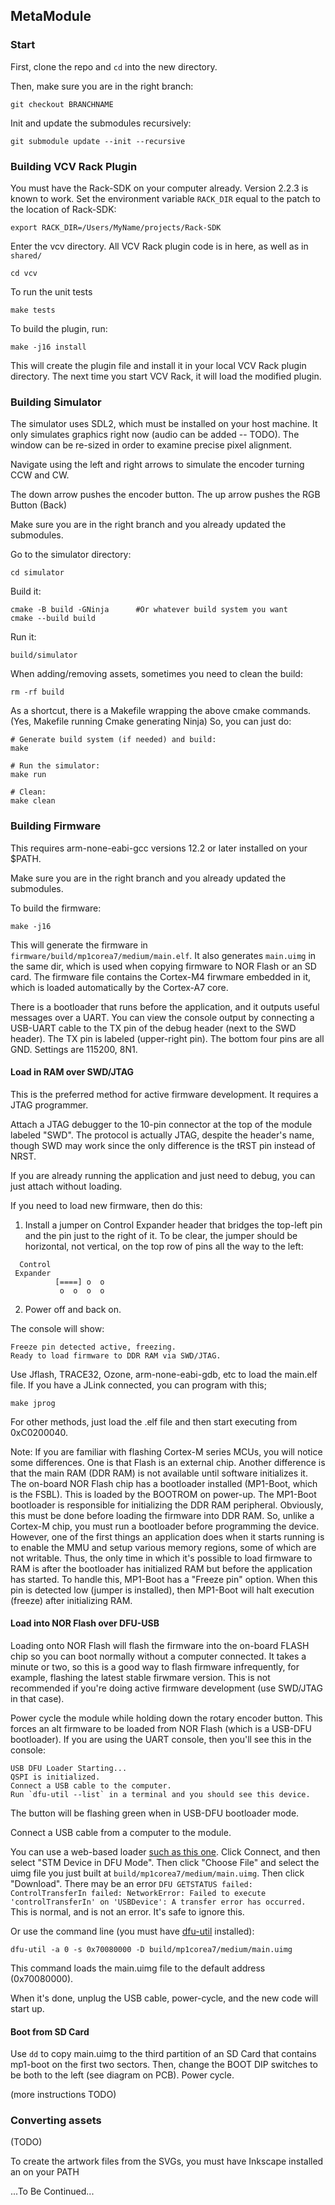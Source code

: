 ## MetaModule

### Start

First, clone the repo and `cd` into the new directory.

Then, make sure you are in the right branch:

```
git checkout BRANCHNAME
```

Init and update the submodules recursively:

```
git submodule update --init --recursive
```

### Building VCV Rack Plugin

You must have the Rack-SDK on your computer already. Version 2.2.3 is known to
work. Set the environment variable `RACK_DIR` equal to the patch to the
location of Rack-SDK:

```
export RACK_DIR=/Users/MyName/projects/Rack-SDK
```

Enter the vcv directory. All VCV Rack plugin code is in here, as well as in
`shared/`

```
cd vcv
```

To run the unit tests 

```
make tests
```

To build the plugin, run:

```
make -j16 install
```

This will create the plugin file and install it in your local VCV Rack plugin
directory. The next time you start VCV Rack, it will load the modified plugin.


### Building Simulator

The simulator uses SDL2, which must be installed on your host machine. It only
simulates graphics right now (audio can be added -- TODO). The window can be
re-sized in order to examine precise pixel alignment.

Navigate using the left and right arrows to simulate the encoder turning CCW
and CW.

The down arrow pushes the encoder button. The up arrow pushes the RGB Button
(Back)

Make sure you are in the right branch and you already updated the submodules.

Go to the simulator directory:

```
cd simulator
```

Build it:

```
cmake -B build -GNinja      #Or whatever build system you want
cmake --build build
```


Run it:
```
build/simulator
```


When adding/removing assets, sometimes you need to clean the build:

```
rm -rf build
```

As a shortcut, there is a Makefile wrapping the above cmake commands. (Yes,
Makefile running Cmake generating Ninja) So, you can just do:

```
# Generate build system (if needed) and build:
make

# Run the simulator:
make run

# Clean:
make clean
```


### Building Firmware

This requires arm-none-eabi-gcc versions 12.2 or later installed on your $PATH.

Make sure you are in the right branch and you already updated the submodules.

To build the firmware:

```
make -j16 
```

This will generate the firmware in `firmware/build/mp1corea7/medium/main.elf`.
It also generates `main.uimg` in the same dir, which is used when copying
firmware to NOR Flash or an SD card.
The firmware file contains the Cortex-M4 firwmare embedded in it, which is
loaded automatically by the Cortex-A7 core.

There is a bootloader that runs before the application, and it outputs useful
messages over a UART. You can view the console output by connecting a USB-UART
cable to the TX pin of the debug header (next to the SWD header). The TX pin is
labeled (upper-right pin). The bottom four pins are all GND. Settings are
115200, 8N1.


#### Load in RAM over SWD/JTAG

This is the preferred method for active firmware development. It requires a JTAG programmer.

Attach a JTAG debugger to the 10-pin connector at the top of the module labeled "SWD". The protocol is actually JTAG, despite the header's name, 
though SWD may work since the only difference is the tRST pin instead of NRST.

If you are already running the application and just need to debug, you can just attach without loading.

If you need to load new firmware, then do this:

1) Install a jumper on Control Expander header that bridges the top-left pin and the pin just to the right of it.
To be clear, the jumper should be horizontal, not vertical, on the top row of pins all the way to the left:

```
  Control
 Expander
          [====] o  o 
           o  o  o  o
```

2) Power off and back on. 

The console will show:

```
Freeze pin detected active, freezing.
Ready to load firmware to DDR RAM via SWD/JTAG.
```

Use Jflash, TRACE32, Ozone, arm-none-eabi-gdb, etc to load the main.elf file.
If you have a JLink connected, you can program with this;

```
make jprog
```

For other methods, just load the .elf file and then start executing from 0xC0200040.

Note: If you are familiar with flashing Cortex-M series MCUs, you will notice
some differences. One is that Flash is an external chip. Another difference is
that the main RAM (DDR RAM) is not available until software initializes it. The
on-board NOR Flash chip has a bootloader installed (MP1-Boot, which is the
FSBL). This is loaded by the BOOTROM on power-up. The MP1-Boot bootloader is
responsible for initializing the DDR RAM peripheral. Obviously, this must be
done before loading the firmware into DDR RAM. So, unlike a Cortex-M chip, you
must run a bootloader before programming the device. However, one of the first
things an application does when it starts running is to enable the MMU and
setup various memory regions, some of which are not writable. Thus, the only
time in which it's possible to load firmware to RAM is after the bootloader has
initialized RAM but before the application has started. To handle this,
MP1-Boot has a "Freeze pin" option. When this pin is detected low (jumper is
installed), then MP1-Boot will halt execution (freeze) after initializing RAM.
 
#### Load into NOR Flash over DFU-USB

Loading onto NOR Flash will flash the firmware into the on-board FLASH chip so
you can boot normally without a computer connected. It takes a minute or two,
so this is a good way to flash firmware infrequently, for example, flashing the
latest stable firwmare version. This is not recommended if you're doing active
firmware development (use SWD/JTAG in that case).

Power cycle the module while holding down the rotary encoder button. This
forces an alt firmware to be loaded from NOR Flash (which is a USB-DFU
bootloader). If you are using the UART console, then you'll see this in the
console:

```
USB DFU Loader Starting...
QSPI is initialized.
Connect a USB cable to the computer.
Run `dfu-util --list` in a terminal and you should see this device.
```

The button will be flashing green when in USB-DFU bootloader mode.

Connect a USB cable from a computer to the module. 

You can use a web-based loader [such as this
one](https://devanlai.github.io/webdfu/dfu-util/). Click Connect, and then
select "STM Device in DFU Mode". Then click "Choose File" and select the uimg
file you just built at `build/mp1corea7/medium/main.uimg`. Then click
"Download". There may be an error `DFU GETSTATUS failed: ControlTransferIn
failed: NetworkError: Failed to execute 'controlTransferIn' on 'USBDevice': A
transfer error has occurred.` This is normal, and is not an error. It's safe to
ignore this.


Or use the command line (you must have [dfu-util](https://dfu-util.sourceforge.net/) installed):

```
dfu-util -a 0 -s 0x70080000 -D build/mp1corea7/medium/main.uimg
```

This command loads the main.uimg file to the default address (0x70080000).

When it's done, unplug the USB cable, power-cycle, and the new code will start up.



#### Boot from SD Card

Use `dd` to copy main.uimg to the third partition of an SD Card that contains mp1-boot on the first two sectors. 
Then, change the BOOT DIP switches to be both to the left (see diagram on PCB). Power cycle.

(more instructions TODO)

### Converting assets

(TODO)

To create the artwork files from the SVGs, you must have Inkscape installed an on your PATH

...To Be Continued...
